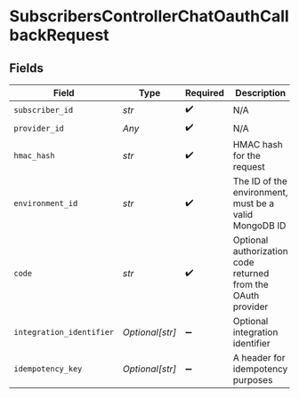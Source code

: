 # SubscribersControllerChatOauthCallbackRequest


## Fields

| Field                                                        | Type                                                         | Required                                                     | Description                                                  |
| ------------------------------------------------------------ | ------------------------------------------------------------ | ------------------------------------------------------------ | ------------------------------------------------------------ |
| `subscriber_id`                                              | *str*                                                        | :heavy_check_mark:                                           | N/A                                                          |
| `provider_id`                                                | *Any*                                                        | :heavy_check_mark:                                           | N/A                                                          |
| `hmac_hash`                                                  | *str*                                                        | :heavy_check_mark:                                           | HMAC hash for the request                                    |
| `environment_id`                                             | *str*                                                        | :heavy_check_mark:                                           | The ID of the environment, must be a valid MongoDB ID        |
| `code`                                                       | *str*                                                        | :heavy_check_mark:                                           | Optional authorization code returned from the OAuth provider |
| `integration_identifier`                                     | *Optional[str]*                                              | :heavy_minus_sign:                                           | Optional integration identifier                              |
| `idempotency_key`                                            | *Optional[str]*                                              | :heavy_minus_sign:                                           | A header for idempotency purposes                            |